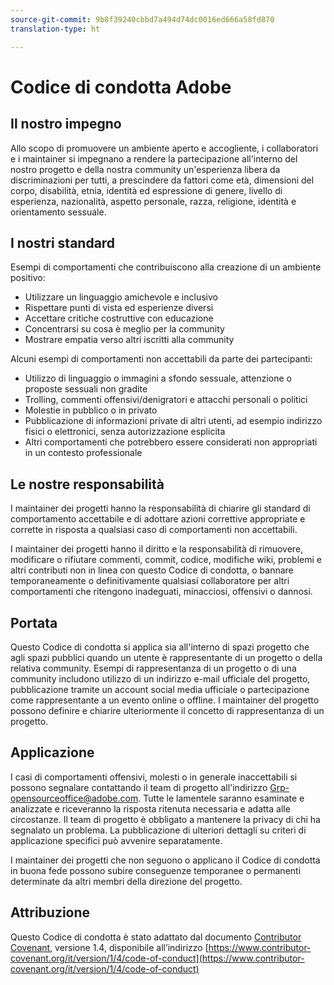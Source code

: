 ```yaml
---
source-git-commit: 9b8f39240cbbd7a494d74dc0016ed666a58fd870
translation-type: ht

---
```

# Codice di condotta Adobe

## Il nostro impegno

Allo scopo di promuovere un ambiente aperto e accogliente, i 
collaboratori e i maintainer si impegnano a rendere la partecipazione all&#39;interno del nostro progetto e
della nostra community un&#39;esperienza libera da discriminazioni per tutti, a prescindere da fattori come età, dimensioni
del corpo, disabilità, etnia, identità ed espressione di genere, livello di esperienza,
nazionalità, aspetto personale, razza, religione, identità e
orientamento sessuale.

## I nostri standard

Esempi di comportamenti che contribuiscono alla creazione di un ambiente
positivo:

* Utilizzare un linguaggio amichevole e inclusivo
* Rispettare punti di vista ed esperienze diversi
* Accettare critiche costruttive con educazione
* Concentrarsi su cosa è meglio per la community
* Mostrare empatia verso altri iscritti alla community

Alcuni esempi di comportamenti non accettabili da parte dei partecipanti:

* Utilizzo di linguaggio o immagini a sfondo sessuale, attenzione o proposte sessuali non gradite
* Trolling, commenti offensivi/denigratori e attacchi personali o politici
* Molestie in pubblico o in privato
* Pubblicazione di informazioni private di altri utenti, ad esempio indirizzo fisici o
elettronici, senza autorizzazione esplicita
* Altri comportamenti che potrebbero essere considerati non appropriati in un contesto
professionale

## Le nostre responsabilità

I maintainer dei progetti hanno la responsabilità di chiarire gli standard di comportamento accettabile
e di adottare azioni correttive appropriate e corrette in
risposta a qualsiasi caso di comportamenti non accettabili.

I maintainer dei progetti hanno il diritto e la responsabilità di rimuovere, modificare o rifiutare commenti, commit, codice, modifiche wiki, problemi e altri contributi
non in linea con questo Codice di condotta, o bannare temporaneamente o
definitivamente qualsiasi collaboratore per altri comportamenti che ritengono inadeguati,
minacciosi, offensivi o dannosi.

## Portata

Questo Codice di condotta si applica sia all&#39;interno di spazi progetto che agli spazi
pubblici quando un utente è rappresentante di un progetto o della relativa community. Esempi di
rappresentanza di un progetto o di una community includono utilizzo di un indirizzo e-mail
ufficiale del progetto, pubblicazione tramite un account social media ufficiale o partecipazione come rappresentante
a un evento online o offline. I maintainer del progetto possono
definire e chiarire ulteriormente il concetto di rappresentanza di un progetto.

## Applicazione

I casi di comportamenti offensivi, molesti o in generale inaccettabili si possono segnalare contattando il team di progetto all&#39;indirizzo Grp-opensourceoffice@adobe.com. Tutte
le lamentele saranno esaminate e analizzate e riceveranno la risposta ritenuta necessaria e adatta alle circostanze. Il team di progetto è
obbligato a mantenere la privacy di chi ha segnalato un problema. 
La pubblicazione di ulteriori dettagli su criteri di applicazione specifici può avvenire separatamente.

I maintainer dei progetti che non seguono o applicano il Codice di condotta in
buona fede possono subire conseguenze temporanee o permanenti determinate da altri
membri della direzione del progetto.

## Attribuzione

Questo Codice di condotta è stato adattato dal documento [Contributor Covenant](https://contributor-covenant.org), versione 1.4,
disponibile all’indirizzo [https://www.contributor-covenant.org/it/version/1/4/code-of-conduct](https://www.contributor-covenant.org/it/version/1/4/code-of-conduct)
